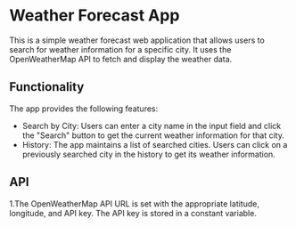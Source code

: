 # Weather Forecast App

This is a simple weather forecast web application that allows users to search for weather information for a specific city. It uses the OpenWeatherMap API to fetch and display the weather data.

## Functionality

The app provides the following features:

- Search by City: Users can enter a city name in the input field and click the "Search" button to get the current weather information for that city.
- History: The app maintains a list of searched cities. Users can click on a previously searched city in the history to get its weather information.

## API 

1.The OpenWeatherMap API URL is set with the appropriate latitude, longitude, and API key. The API key is stored in a constant variable.

